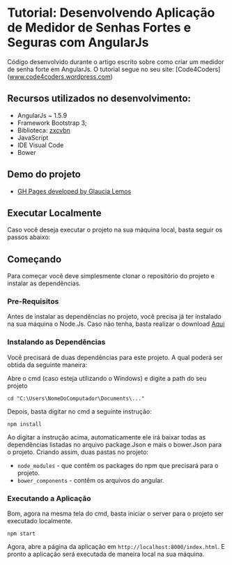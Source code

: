 # Tutorial: Desenvolvendo Aplicação de Medidor de Senhas Fortes e Seguras com AngularJs

Código desenvolvido durante o artigo escrito sobre como criar um medidor de senha forte em AngularJs. O tutorial segue no seu site: [Code4Coders] (www.code4coders.wordpress.com)

## Recursos utilizados no desenvolvimento:

- AngularJs ~ 1.5.9
- Framework Bootstrap 3;
- Biblioteca: [zxcvbn](https://github.com/dropbox/zxcvbn)
- JavaScript
- IDE Visual Code
- Bower

## Demo do projeto

- [GH Pages developed by Glaucia Lemos](http://glaucia86.github.io/medidorSenhaForte/)

## Executar Localmente

Caso você deseja executar o projeto na sua máquina local, basta seguir os passos abaixo:

## Começando

Para começar você deve simplesmente clonar o repositório do projeto e instalar as dependências.

### Pre-Requisitos

Antes de instalar as dependências no projeto, você precisa já ter instalado na sua máquina o Node.Js. Caso não tenha, basta realizar o download [Aqui](https://nodejs.org/en/)

### Instalando as Dependências

Você precisará de duas dependências para este projeto. A qual poderá ser obtida da seguinte maneira:

Abre o cmd (caso esteja utilizando o Windows) e digite a path do seu projeto

```
cd "C:\Users\NomeDoComputador\Documents\..."
```

Depois, basta digitar no cmd a seguinte instrução:

```
npm install
```

Ao digitar a instrução acima, automaticamente ele irá baixar todas as dependências listadas no arquivo package.Json e mais o bower.Json para o projeto. Criando assim, duas pastas no projeto: 

* `node_modules` - que contêm os packages do npm que precisará para o projeto.
* `bower_components` - contêm os arquivos do angular.

### Executando a Aplicação

Bom, agora na mesma tela do cmd, basta iniciar o server para o projeto ser executado localmente.

```
npm start
```

Agora, abre a página da aplicação em `http://localhost:8000/index.html`. E pronto a aplicação será executada de maneira local na sua máquina.


